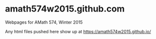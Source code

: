 amath574w2015.github.com
========================

Webpages for AMath 574, Winter 2015

Any html files pushed here show up at https://amath574w2015.github.io/
